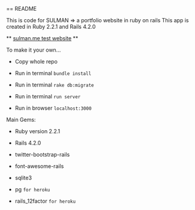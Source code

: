 == README

This is code for SULMAN => a portfolio website in ruby on rails
This app is created in Ruby 2.2.1 and Rails 4.2.0

** [sulman.me test website](http://www.sulman.me) **

To make it your own...

* Copy whole repo

* Run in terminal `bundle install`

* Run in terminal `rake db:migrate`

* Run in terminal `run server`

* Run in browser `localhost:3000`

Main Gems:

* Ruby version 2.2.1

* Rails 4.2.0

* twitter-bootstrap-rails

* font-awesome-rails

* sqlite3

* pg `for heroku`

* rails_12factor `for heroku`
